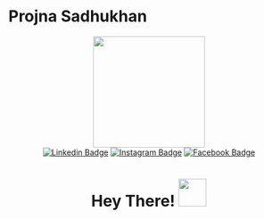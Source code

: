 # Projna Sadhukhan
<div id="header" align="center">
  <div>
    <img src="https://media.giphy.com/media/zW0ov1AuIf7XiLOu9z/giphy.gif" width="200" />
  </div>
  <div id="badges">
    <a href="https://www.linkedin.com/in/projna-sadhukhan/"><img src="https://img.shields.io/badge/LinkedIn-blue?logo=linkedIn&logoColor=white&style=for-the-badge" alt="Linkedin Badge" /></a>
    <a href="https://www.instagram.com/p_r_o_j_n_a/"><img src="https://img.shields.io/badge/Instagram-purple?logo=instagram&logoColor=white&style=for-the-badge" alt="Instagram Badge" /></a>
    <a href="https://www.facebook.com/projna.sadhakhan"><img src="https://img.shields.io/badge/Facebook-blue?logo=facebook&logoColor=white&style=for-the-badge" alt="Facebook Badge" /></a>
  </div>
  <img src="https://komarev.com/ghpvc/?username=ProjnaSadhukhan&style=flat-square&color=red" alt="" />
  <h1>
    Hey There!
    <img src="https://media.giphy.com/media/PUE7NHFFQ0j6rkFZgV/giphy.gif" width="50px" />
  </h1>
</div>
